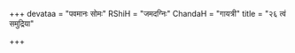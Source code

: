 +++
devataa = "पवमानः सोमः"
RShiH = "जमदग्निः"
ChandaH = "गायत्री"
title = "२६ त्वं समुद्रिया"

+++
